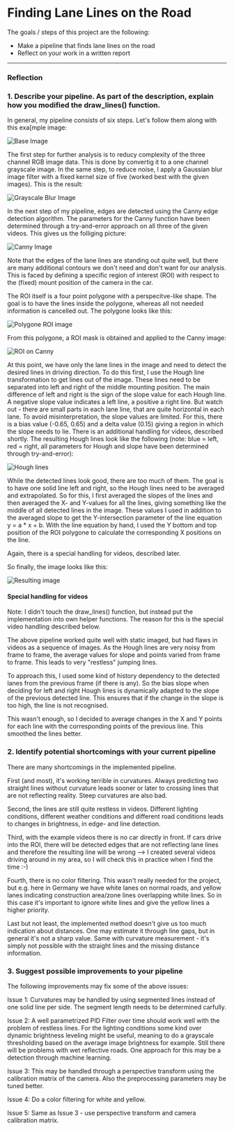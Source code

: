 # **Finding Lane Lines on the Road**

The goals / steps of this project are the following:
* Make a pipeline that finds lane lines on the road
* Reflect on your work in a written report


[//]: # (Image References)

[imageBase]: ./examples/01_base.png "Base Image"
[imageGrayBlur]: ./examples/02_gray.png "Grayscale and Gaussian Blur"
[imageCanny]: ./examples/03_Canny.png "Canny edge detection"
[imageRoi1]: ./examples/04_ROI.png "ROI Visualization"
[imageRoi2]: ./examples/05_ROI2.png "ROI image"
[imageHough]: ./examples/06_Hough.png "Hough image"
[imageResult]: ./examples/07_result.png "Resulting image"

---

### Reflection

### 1. Describe your pipeline. As part of the description, explain how you modified the draw_lines() function.

In general, my pipeline consists of six steps. Let's follow them along with this exa[mple image:

![Base Image][imageBase]

The first step for further analysis is to reducy complexity of the three channel RGB image data. This is done by convertig it to a one channel grayscale image. In the same step, to reduce noise, I apply a Gaussian blur image filter with a fixed kernel size of five (worked best with the given images). This is the result:

![Grayscale Blur Image][imageGrayBlur]

In the next step of my pipeline, edges are detected using the Canny edge detection algorithm. The parameters for the Canny function have been determined through a try-and-error approach on all three of the given videos. This gives us the folliging picture:

![Canny Image][imageCanny]

Note that the edges of the lane lines are standing out quite well, but there are many additional contours we don't need and don't want for our analysis. This is faced by defining a specific region of interest (ROI) with respect to the (fixed) mount position of the camera in the car.

The ROI itself is a four point polygone with a perspecitve-like shape. The goal is to have the lines inside the polygone, whereas all not needed information is cancelled out. The polygone looks like this:

![Polygone ROI image][imageRoi1]

From this polygone, a ROI mask is obtained and applied to the Canny image:

![ROI on Canny][imageRoi2]

At this point, we have only the lane lines in the image and need to detect the desired lines in driving direction. To do this first, I use the Hough line transformation to get lines out of the image. These lines need to be separated into left and right of the middle mounting position. The main difference of left and right is the sign of the slope value for each Hough line. A negative slope value indicates a left line, a positive a right line. But watch out - there are small parts in each lane line, that are quite horizontal in each lane. To avoid misinterpretation, the slope values are limited. For this, there is a bias value (-0.65, 0.65) and a delta value (0.15) giving a region in which the slope needs to lie. There is an additional handling for videos, described shortly. The resulting Hough lines look like the following (note: blue = left, red = right, all parameters for Hough and slope have been determined through try-and-error):

![Hough lines][imageHough]

While the detected lines look good, there are too much of them. The goal is to have one solid line left and right, so the Hough lines need to be averaged and extrapolated. So for this, I first averaged the slopes of the lines and then averaged the X- and Y-values for all the lines, giving something like the middle of all detected lines in the image. These values I used in addition to the averaged slope to get the Y-intersection parameter of the line equation y = a * x + b. With the line equation by hand, I used the Y bottom and top position of the ROI polygone to calculate the corresponding X positions on the line.

Again, there is a special handling for videos, described later.

So finally, the image looks like this:

![Resulting image][imageResult]

#### Special handling for videos

Note: I didn't touch the draw_lines() function, but instead put the implementation into own helper functions. The reason for this is the special video handling described below.

The above pipeline worked quite well with static imaged, but had flaws in videos as a sequence of images. As the Hough lines are very noisy from frame to frame, the average values for slope and points varied from frame to frame. This leads to very "restless" jumping lines.

To approach this, I used some kind of history dependency to the detected lanes from the previous frame (if there is any). So the bias slope when deciding for left and right Hough lines is dynamically adapted to the slope of the previous detected line. This ensures that if the change in the slope is too high, the line is not recognised.

This wasn't enough, so I decided to average changes in the X and Y points for each line with the corresponding points of the previous line. This smoothed the lines better.

### 2. Identify potential shortcomings with your current pipeline

There are many shortcomings in the implemented pipeline.

First (and most), it's working terrible in curvatures. Always predicting two straight lines without curvature leads sooner or later to crossing lines that are not reflecting reality. Steep curvatures are also bad.

Second, the lines are still quite restless in videos. Different lighting conditions, different weather conditions and different road conditions leads to changes in brightness, in edge- and line detection.

Third, with the example videos there is no car directly in front. If cars drive into the ROI, there will be detected edges that are not reflecting lane lines and therefore the resulting line will be wrong --> I created several videos driving around in my area, so I will check this in practice when I find the time :-)

Fourth, there is no color filtering. This wasn't really needed for the project, but e.g. here in Germany we have white lanes on normal roads, and yellow lanes indicating construction area/zone lines overlapping white lines. So in this case it's important to ignore white lines and give the yellow lines a higher priority.

Last but not least, the implemented method doesn't give us too much indication about distances. One may estimate it through line gaps, but in general it's not a sharp value. Same with curvature measurement - it's simply not possible with the straight lines and the missing distance information.

### 3. Suggest possible improvements to your pipeline

The following improvements may fix some of the above issues:

Issue 1:
Curvatures may be handled by using segmented lines instead of one solid line per side. The segment length needs to be determined carfully.

Issue 2:
A well parametrized PID Filter over time should work well with the problem of restless lines. For the lighting conditions some kind over dynamic brightness leveling might be useful, meaning to do a grayscale thresholding based on the average image brightness for example. Still there will be problems with wet reflective roads. One approach for this may be a detection through machine learning.

Issue 3:
This may be handled through a perspective transform using the calibration matrix of the camera. Also the preprocessing parameters may be tuned better.

Issue 4:
Do a color filtering for white and yellow.

Issue 5:
Same as Issue 3 - use perspective transform and camera calibration matrix.
